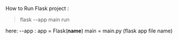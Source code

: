 How to Run Flask project : 

> flask --app main run

here:
    --app : app = Flask(__name__)
    main = main.py (flask app file name)